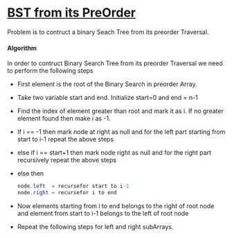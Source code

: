 # [BST from its PreOrder ](leetcode.com/problems/construct-binary-search-tree-from-preorder-traversal/)

Problem is to contruct a binary Seach Tree from its preorder Traversal.

#### Algorithm

In order to contruct Binary Search Tree from its preorder Traversal we need to perform the following steps

- First element is the root of the Binary Search in preorder Array.
- Take two variable start and end. Initialize start=0 and end = n-1
- Find the index of element greater than root and mark it as i. If no greater element found then make _i_ as -1.
- If i == -1 then mark node at right as null and for the left part
  starting from start to i-1 repeat the above steps
- else if i == start+1 then mark node right as null and for the right part
  recursively repeat the above steps
- else then

  ```java
  node.left  = recursefor start to i-1
  node.right = recursefor i to end
  ```

- Now elements starting from i to end belongs to the right of root node and element from start to i-1 belongs to the left of root node
- Repeat the following steps for left and right subArrays.
